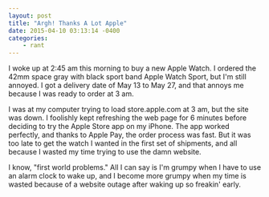 ```yaml
---
layout: post
title: "Argh! Thanks A Lot Apple"
date: 2015-04-10 03:13:14 -0400
categories: 
    - rant
---
```

I woke up at 2:45 am this morning to buy a new Apple Watch. I ordered the 42mm space gray with black sport band Apple Watch Sport, but I'm still annoyed. I got a delivery date of May 13 to May 27, and that annoys me because I was ready to order at 3 am.

I was at my computer trying to load store.apple.com at 3 am, but the site was down. I foolishly kept refreshing the web page for 6 minutes before deciding to try the Apple Store app on my iPhone. The app worked perfectly, and thanks to Apple Pay, the order process was fast. But it was too late to get the watch I wanted in the first set of shipments, and all because I wasted my time trying to use the damn website.

I know, "first world problems." All I can say is I'm grumpy when I have to use an alarm clock to wake up, and I become more grumpy when my time is wasted because of a website outage after waking up so freakin' early.